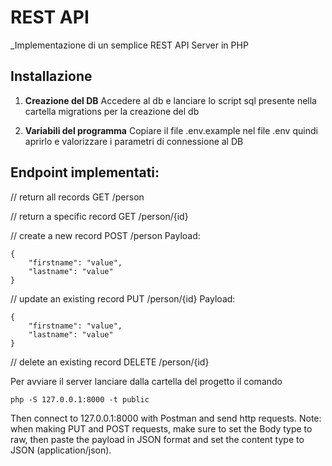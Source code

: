 
# REST API 

_Implementazione di un semplice REST API Server in PHP

## Installazione

1. **Creazione del DB**
Accedere al db e lanciare lo script sql presente nella cartella migrations per la creazione del db

2. **Variabili del programma**
Copiare il file .env.example nel file .env quindi aprirlo e valorizzare i parametri di connessione al DB

## Endpoint implementati:

// return all records
GET /person

// return a specific record
GET /person/{id}

// create a new record
POST /person
Payload: 
```
{
    "firstname": "value",
    "lastname": "value"
}
```

// update an existing record
PUT /person/{id}
Payload: 
```
{
    "firstname": "value",
    "lastname": "value"
}
```

// delete an existing record
DELETE /person/{id}


Per avviare il server lanciare dalla cartella del progetto il comando
```
php -S 127.0.0.1:8000 -t public
```

Then connect to 127.0.0.1:8000 with Postman and send http requests. Note: when making PUT and POST requests, make sure to set the Body type to raw, then paste the payload in JSON format and set the content type to JSON (application/json).


